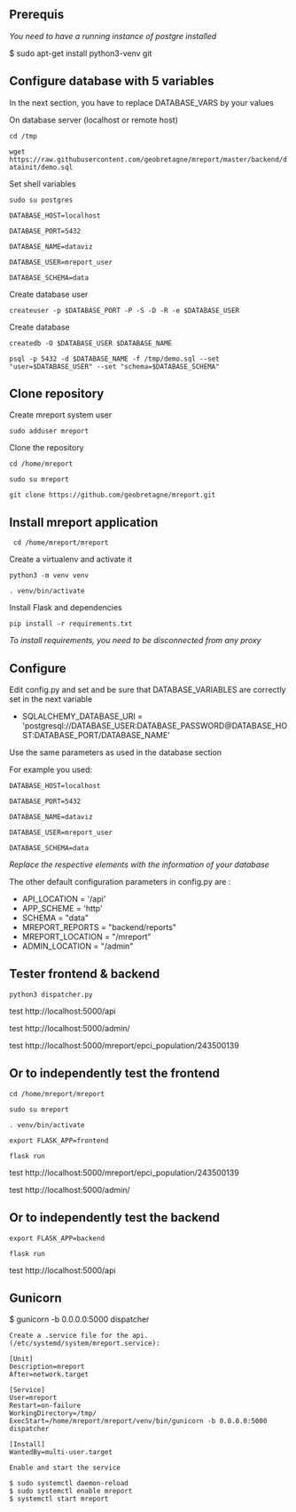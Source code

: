 Prerequis
----------

  *You need to have a running instance of postgre installed*

  $ sudo apt-get install python3-venv git


Configure database with 5 variables
-----------------------------------

In the next section, you have to replace DATABASE_VARS by your values

On database server (localhost or remote host)

``cd /tmp``

``wget https://raw.githubusercontent.com/geobretagne/mreport/master/backend/datainit/demo.sql``

Set shell variables

 ``sudo su postgres``

 ``DATABASE_HOST=localhost``

 ``DATABASE_PORT=5432``

 ``DATABASE_NAME=dataviz``

 ``DATABASE_USER=mreport_user``

 ``DATABASE_SCHEMA=data``

Create database user

 ``createuser -p $DATABASE_PORT -P -S -D -R -e $DATABASE_USER``

Create database

 ``createdb -O $DATABASE_USER $DATABASE_NAME``

 ``psql -p 5432 -d $DATABASE_NAME -f /tmp/demo.sql --set "user=$DATABASE_USER" --set "schema=$DATABASE_SCHEMA"``


Clone repository
----------------

Create mreport system user

  ``sudo adduser mreport``

Clone the repository

  ``cd /home/mreport``

  ``sudo su mreport``

  ``git clone https://github.com/geobretagne/mreport.git``


Install mreport application
---------------------------

`` cd /home/mreport/mreport``

Create a virtualenv and activate it

  ``python3 -m venv venv``

  ``. venv/bin/activate``

Install Flask and dependencies

  ``pip install -r requirements.txt``

*To install requirements, you need to be disconnected from any proxy*


Configure
---------

Edit config.py and set and be sure that DATABASE_VARIABLES are correctly set in the next variable

  * SQLALCHEMY_DATABASE_URI = 'postgresql://DATABASE_USER:DATABASE_PASSWORD@DATABASE_HOST:DATABASE_PORT/DATABASE_NAME'

Use the same parameters as used in the database section

For example you used:

 ``DATABASE_HOST=localhost``

 ``DATABASE_PORT=5432``

 ``DATABASE_NAME=dataviz``

 ``DATABASE_USER=mreport_user``

 ``DATABASE_SCHEMA=data``

  *Replace the respective elements with the information of your database*

  The other default configuration parameters in config.py are :

  * API_LOCATION = '/api'
  * APP_SCHEME = 'http'
  * SCHEMA = "data"
  * MREPORT_REPORTS = "backend/reports"
  * MREPORT_LOCATION = "/mreport"
  * ADMIN_LOCATION = "/admin"


Tester frontend & backend
--------------------------

  ``python3 dispatcher.py``

  test http://localhost:5000/api

  test http://localhost:5000/admin/

  test http://localhost:5000/mreport/epci_population/243500139


Or to independently test the frontend
--------------

 ``cd /home/mreport/mreport``
 
 ``sudo su mreport``
 
 ``. venv/bin/activate`` 

  ``export FLASK_APP=frontend``

  ``flask run``

  test http://localhost:5000/mreport/epci_population/243500139

  test http://localhost:5000/admin/


Or to independently test the backend
--------------

  ``export FLASK_APP=backend``

  ``flask run``

  test http://localhost:5000/api



Gunicorn
--------

  $ gunicorn -b 0.0.0.0:5000 dispatcher

 ```Create a .service file for the api. (/etc/systemd/system/mreport.service):```

```
[Unit]
Description=mreport
After=network.target

[Service]
User=mreport
Restart=on-failure
WorkingDirectory=/tmp/
ExecStart=/home/mreport/mreport/venv/bin/gunicorn -b 0.0.0.0:5000 dispatcher

[Install]
WantedBy=multi-user.target
```


```Enable and start the service```

    $ sudo systemctl daemon-reload
    $ sudo systemctl enable mreport
    $ systemctl start mreport
